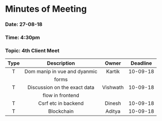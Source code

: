 # Minutes of Meeting

### Date: 27-08-18
### Time: 4:30pm
### Topic: 4th Client Meet

|  **Type**  |        **Description**            |   **Owner**          |   **Deadline**   |
| :--------: |  :-----------------------------:  |  :----------------:  |  :------------:  |
|     T      |   Dom manip in vue and dyanmic    |    Kartik            |     10-09-18     |
|            |   forms                           |                      |                  |
|     T      |   Discussion on the exact data    |    Vishwath          |     10-09-18     |    
|            |   flow in frontend                |                      |                  |
|     T      |   Csrf etc in backend             |    Dinesh		    |     10-09-18     |
|     T      |   Blockchain                      |    Aditya            |     10-09-18     |
